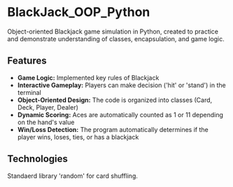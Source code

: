 # BlackJack_OOP_Python
Object-oriented Blackjack game simulation in Python, created to practice and demonstrate understanding of classes, encapsulation, and game logic.

## Features
* **Game Logic:**  Implemented key rules of Blackjack
* **Interactive Gameplay:** Players can make decision ('hit' or 'stand') in the terminal
* **Object-Oriented Design:** The code is organized into classes (Card, Deck, Player, Dealer)
* **Dynamic Scoring:** Aces are automatically counted as 1 or 11 depending on the hand's value
* **Win/Loss Detection:** The program automatically determines if the player wins, loses, ties, or has a blackjack

## Technologies
Standaerd library 'random' for card shuffling.
